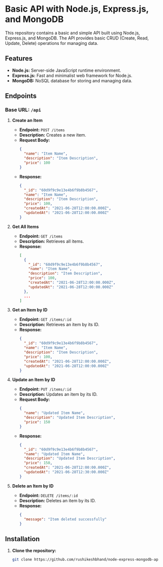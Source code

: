 # Basic API with Node.js, Express.js, and MongoDB

This repository contains a basic and simple API built using Node.js, Express.js, and MongoDB. The API provides basic CRUD (Create, Read, Update, Delete) operations for managing data.

## Features

- **Node.js:** Server-side JavaScript runtime environment.
- **Express.js:** Fast and minimalist web framework for Node.js.
- **MongoDB:** NoSQL database for storing and managing data.

## Endpoints

### Base URL: `/api`

1. **Create an Item**
   - **Endpoint:** `POST /items`
   - **Description:** Creates a new item.
   - **Request Body:**
     ```json
     {
       "name": "Item Name",
       "description": "Item Description",
       "price": 100
     }
     ```
   - **Response:**
     ```json
     {
       "_id": "60d9f9c9e13e4b6f9b8b4567",
       "name": "Item Name",
       "description": "Item Description",
       "price": 100,
       "createdAt": "2021-06-28T12:00:00.000Z",
       "updatedAt": "2021-06-28T12:00:00.000Z"
     }
     ```

2. **Get All Items**
   - **Endpoint:** `GET /items`
   - **Description:** Retrieves all items.
   - **Response:**
     ```json
     [
       {
         "_id": "60d9f9c9e13e4b6f9b8b4567",
         "name": "Item Name",
         "description": "Item Description",
         "price": 100,
         "createdAt": "2021-06-28T12:00:00.000Z",
         "updatedAt": "2021-06-28T12:00:00.000Z"
       },
       ...
     ]
     ```

3. **Get an Item by ID**
   - **Endpoint:** `GET /items/:id`
   - **Description:** Retrieves an item by its ID.
   - **Response:**
     ```json
     {
       "_id": "60d9f9c9e13e4b6f9b8b4567",
       "name": "Item Name",
       "description": "Item Description",
       "price": 100,
       "createdAt": "2021-06-28T12:00:00.000Z",
       "updatedAt": "2021-06-28T12:00:00.000Z"
     }
     ```

4. **Update an Item by ID**
   - **Endpoint:** `PUT /items/:id`
   - **Description:** Updates an item by its ID.
   - **Request Body:**
     ```json
     {
       "name": "Updated Item Name",
       "description": "Updated Item Description",
       "price": 150
     }
     ```
   - **Response:**
     ```json
     {
       "_id": "60d9f9c9e13e4b6f9b8b4567",
       "name": "Updated Item Name",
       "description": "Updated Item Description",
       "price": 150,
       "createdAt": "2021-06-28T12:00:00.000Z",
       "updatedAt": "2021-06-28T12:30:00.000Z"
     }
     ```

5. **Delete an Item by ID**
   - **Endpoint:** `DELETE /items/:id`
   - **Description:** Deletes an item by its ID.
   - **Response:**
     ```json
     {
       "message": "Item deleted successfully"
     }
     ```

## Installation

1. **Clone the repository:**
   ```bash
   git clone https://github.com/rushikeshbhand/node-express-mongodb-api.git
